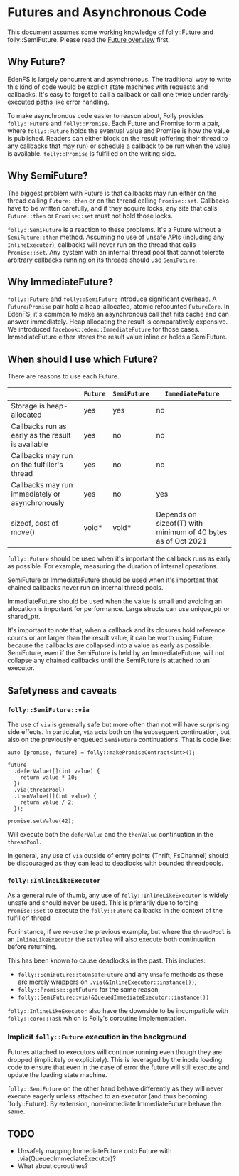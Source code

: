 # Futures and Asynchronous Code

This document assumes some working knowledge of folly::Future and folly::SemiFuture. Please read the [Future overview](https://github.com/facebook/folly/blob/master/folly/docs/Futures.md) first.

## Why Future?

EdenFS is largely concurrent and asynchronous. The traditional way to write this kind of code would be explicit state machines with requests and callbacks. It's easy to forget to call a callback or call one twice under rarely-executed paths like error handling.

To make asynchronous code easier to reason about, Folly provides `folly::Future` and `folly::Promise`. Each Future and Promise form a pair, where `folly::Future` holds the eventual value and Promise is how the value is published. Readers can either block on the result (offering their thread to any callbacks that may run) or schedule a callback to be run when the value is available. `folly::Promise` is fulfilled on the writing side.

## Why SemiFuture?

The biggest problem with Future is that callbacks may run either on the thread calling `Future::then` or on the thread calling `Promise::set`. Callbacks have to be written carefully, and if they acquire locks, any site that calls `Future::then` or `Promise::set` must not hold those locks.

`folly::SemiFuture` is a reaction to these problems. It's a Future without a `SemiFuture::then` method. Assuming no use of unsafe APIs (including any `InlineExecutor`), callbacks will never run on the thread that calls `Promise::set`. Any system with an internal thread pool that cannot tolerate arbitrary callbacks running on its threads should use `SemiFuture`.

## Why ImmediateFuture?

`folly::Future` and `folly::SemiFuture` introduce significant overhead. A `Future`/`Promise` pair hold a heap-allocated, atomic refcounted `FutureCore`. In EdenFS, it's common to make an asynchronous call that hits cache and can answer immediately. Heap allocating the result is comparatively expensive. We introduced `facebook::eden::ImmediateFuture` for those cases. ImmediateFuture either stores the result value inline or holds a SemiFuture.

## When should I use which Future?

There are reasons to use each Future.

&nbsp; | `Future` | `SemiFuture` | `ImmediateFuture`
---    | ---    | ---        | ---
Storage is heap-allocated | yes | yes | no
Callbacks run as early as the result is available | yes | no | no
Callbacks may run on the fulfiller's thread | yes | no | no
Callbacks may run immediately or asynchronously | yes | no | yes
sizeof, cost of move() | void* | void* | Depends on sizeof(T) with minimum of 40 bytes as of Oct 2021

`folly::Future` should be used when it's important the callback runs as early as possible. For example, measuring the duration of internal operations.

SemiFuture or ImmediateFuture should be used when it's important that chained callbacks never run on internal thread pools.

ImmediateFuture should be used when the value is small and avoiding an allocation is important for performance. Large structs can use unique_ptr or shared_ptr.

It's important to note that, when a callback and its closures hold reference counts or are larger than the result value, it can be worth using Future, because the callbacks are collapsed into a value as early as possible. SemiFuture, even if the SemiFuture is held by an ImmediateFuture, will not collapse any chained callbacks until the SemiFuture is attached to an executor.

## Safetyness and caveats

### `folly::SemiFuture::via`

The use of `via` is generally safe but more often than not will have surprising
side effects. In particular, `via` acts both on the subsequent continuation, but
also on the previously enqueued `SemiFuture` continuations. That is code like:

```
auto [promise, future] = folly::makePromiseContract<int>();

future
  .deferValue([](int value) {
    return value * 10;
  })
  .via(threadPool)
  .thenValue([](int value) {
    return value / 2;
  });

promise.setValue(42);
```

Will execute both the `deferValue` and the `thenValue` continuation in the
`threadPool`.

In general, any use of `via` outside of entry points (Thrift, FsChannel) should
be discouraged as they can lead to deadlocks with bounded threadpools.

### `folly::InlineLikeExecutor`

As a general rule of thumb, any use of `folly::InlineLikeExecutor` is widely
unsafe and should never be used. This is primarily due to forcing `Promise::set`
to execute the `folly::Future` callbacks in the context of the fulfiller' thread

For instance, if we re-use the previous example, but where the `threadPool` is an
`InlineLikeExecutor` the `setValue` will also execute both continuation before
returning.

This has been known to cause deadlocks in the past. This includes:
 - `folly::SemiFuture::toUnsafeFuture` and any `Unsafe` methods as these are merely wrappers on `.via(&InlineExecutor::instance())`,
 - `folly::Promise::getFuture` for the same reason,
 - `folly::SemiFuture::via(&QueuedImmediateExecutor::instance())`

`folly::InlineLikeExecutor` also have the downside to be incompatible with
`folly::coro::Task` which is Folly's coroutine implementation.

### Implicit `folly::Future` execution in the background

Futures attached to executors will continue running even though they are dropped
(implicitely or explicitely). This is leveraged by the inode loading code to
ensure that even in the case of error the future will still execute and update
the loading state machine.

`folly::SemiFuture` on the other hand behave differently as they will never
execute eagerly unless attached to an executor (and thus becoming
`folly::Future). By extension, non-immediate ImmediateFuture behave the same.

## TODO

* Unsafely mapping ImmediateFuture onto Future with .via(QueuedImmediateExecutor)?
* What about coroutines?
